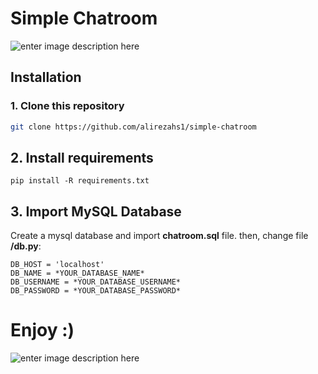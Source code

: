 # Simple Chatroom
![enter image description here](https://filebin.net/4o04wfjt5kupa4u3/Screenshot_from_2020-04-20_04-58-40.png?t=i4j43v7h)
## Installation
### 1. Clone this repository
```sh
git clone https://github.com/alirezahs1/simple-chatroom
```
## 2. Install requirements

    pip install -R requirements.txt
    
## 3. Import MySQL Database
Create a mysql database and import **chatroom.sql** file.
then, change file **/db.py**:

    DB_HOST = 'localhost'
    DB_NAME = *YOUR_DATABASE_NAME*
    DB_USERNAME = *YOUR_DATABASE_USERNAME*
    DB_PASSWORD = *YOUR_DATABASE_PASSWORD*

# Enjoy :)
![enter image description here](https://filebin.net/4o04wfjt5kupa4u3/Screenshot_from_2020-04-20_04-58-55.png?t=i4j43v7h)